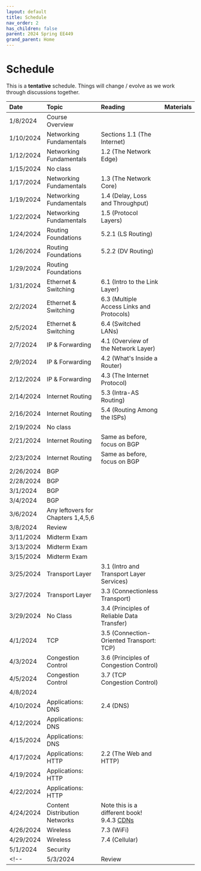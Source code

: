 ```yaml
---
layout: default
title: Schedule
nav_order: 2
has_children: false
parent: 2024 Spring EE449
grand_parent: Home
---
```


# Schedule 

This is a **tentative** schedule. Things will change / evolve as we work through discussions together.

| Date      | Topic                              | Reading                                                                                                                                | Materials |
| :-------- | :--------------------------------- | :------------------------------------------------------------------------------------------------------------------------------------- | :-------- |
| 1/8/2024  | Course Overview                    |                                                                                                                                        | |
| 1/10/2024 | Networking Fundamentals            | Sections 1.1 (The Internet)                                                                                                            | |
| 1/12/2024 | Networking Fundamentals            | 1.2 (The Network Edge)                                                                                                                 | |
| 1/15/2024 | No class                           |                                                                                                                                        | |
| 1/17/2024 | Networking Fundamentals            | 1.3 (The Network Core)                                                                                                                 | |
| 1/19/2024 | Networking Fundamentals            | 1.4 (Delay, Loss and Throughput)                                                                                                       | |
| 1/22/2024 | Networking Fundamentals            | 1.5 (Protocol Layers)                                                                                                                  | |
| 1/24/2024 | Routing Foundations                | 5.2.1 (LS Routing)                                                                                                                     | |
| 1/26/2024 | Routing Foundations                | 5.2.2 (DV Routing)                                                                                                                     | |
| 1/29/2024 | Routing Foundations                |                                                                                                                                        | |
| 1/31/2024 | Ethernet & Switching               | 6.1 (Intro to the Link Layer)                                                                                                          | |
| 2/2/2024  | Ethernet & Switching               | 6.3 (Multiple Access Links and Protocols)                                                                                              | |
| 2/5/2024  | Ethernet & Switching               | 6.4 (Switched LANs)                                                                                                                    | |
| 2/7/2024  | IP & Forwarding                    | 4.1 (Overview of the Network Layer)                                                                                                    | |
| 2/9/2024  | IP & Forwarding                    | 4.2 (What's Inside a Router)                                                                                                           | |
| 2/12/2024 | IP & Forwarding                    | 4.3 (The Internet Protocol)                                                                                                            | |
| 2/14/2024 | Internet Routing                   | 5.3 (Intra-AS Routing)                                                                                                                 | |
| 2/16/2024 | Internet Routing                   | 5.4 (Routing Among the ISPs)                                                                                                           | |
| 2/19/2024 | No class                           |                                                                                                                                        | |
| 2/21/2024 | Internet Routing                   | Same as before, focus on BGP                                                                                                           | |
| 2/23/2024 | Internet Routing                   | Same as before, focus on BGP                                                                                                           | |
| 2/26/2024 | BGP                                |                                                                                                                                        | |
| 2/28/2024 | BGP                                |                                                                                                                                        | |
| 3/1/2024  | BGP                                |                                                                                                                                        | |
| 3/4/2024  | BGP                                |                                                                                                                                        | |
| 3/6/2024  | Any leftovers for Chapters 1,4,5,6 |                                                                                                                                        | |
| 3/8/2024  | Review                             |                                                                                                                                        | |
| 3/11/2024 | Midterm Exam                       |                                                                                                                                        | |
| 3/13/2024 | Midterm Exam                       |                                                                                                                                        | |
| 3/15/2024 | Midterm Exam                       |                                                                                                                                        | |
| 3/25/2024 | Transport Layer                    | 3.1 (Intro and Transport Layer Services)                                                                                               | |
| 3/27/2024 | Transport Layer                    | 3.3 (Connectionless Transport)                                                                                                         | |
| 3/29/2024 | No Class                           | 3.4 (Principles of Reliable Data Transfer)                                                                                             | |
| 4/1/2024  | TCP                                | 3.5 (Connection-Oriented Transport: TCP)                                                                                               | |
| 4/3/2024  | Congestion Control                 | 3.6 (Principles of Congestion Control)                                                                                                 | |
| 4/5/2024  | Congestion Control                 | 3.7 (TCP Congestion Control)                                                                                                           | |
| 4/8/2024  |                            |                                                                                                                                        | |
| 4/10/2024 | Applications: DNS                  | 2.4 (DNS)                                                                                                                              | |
| 4/12/2024 | Applications: DNS                  |                                                                                                                                        | |
| 4/15/2024 | Applications: DNS                  |                                                                                                                                        | |
| 4/17/2024 | Applications: HTTP                 | 2.2 (The Web and HTTP)                                                                                                                 | |
| 4/19/2024 | Applications: HTTP                 |                                                                                                                                        | |
| 4/22/2024 | Applications: HTTP                 |                                                                                                                                        | |
| 4/24/2024 | Content Distribution Networks      | Note this is a different book! 9.4.3 [CDNs](https://book.systemsapproach.org/applications/overlays.html#content-distribution-networks) | |
| 4/26/2024 | Wireless                           | 7.3 (WiFi)                                                                                                                             | |
| 4/29/2024 | Wireless                           | 7.4 (Cellular)                                                                                                                         | |
| 5/1/2024  | Security                           |                                                                                                                                        | |
<!-- | 5/3/2024  | Review                             |                                                                                                                                        | [Slides](slides/EE449-39.pdf) | -->